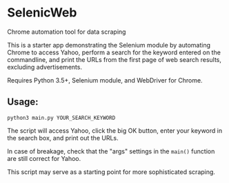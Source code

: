 # SelenicWeb
Chrome automation tool for data scraping

This is a starter app demonstrating the Selenium module by automating 
Chrome to access Yahoo, perform a search for the keyword entered on the 
commandline, and print the URLs from the first page of web search 
results, excluding advertisements.

Requires Python 3.5+, Selenium module, and WebDriver for Chrome.

Usage:
------

`python3 main.py YOUR_SEARCH_KEYWORD`

The script will access Yahoo, click the big OK button, enter your 
keyword in the search box, and print out the URLs.

In case of breakage, check that the "args" settings in the `main()` 
function are still correct for Yahoo.

This script may serve as a starting point for more sophisticated 
scraping.
